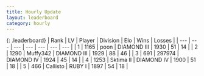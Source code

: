 ```yaml
---
title: Hourly Update
layout: leaderboard
category: hourly
---
```


{: .leaderboard}
| Rank | LV | Player | Division | Elo | Wins | Losses |
| --- | --- | --- | --- | --- | --- | --- |
| <span data-change="0">1</span> | 1165 | <span title="ID: 540690">poon</span> | DIAMOND III | <span data-change="0">1930</span> | <span data-change="0">51</span> | <span data-change="0">14</span> |
| <span data-change="0">2</span> | 1290 | <span title="ID: 720567">Muffy342</span> | DIAMOND III | <span data-change="0">1929</span> | <span data-change="0">88</span> | <span data-change="0">46</span> |
| <span data-change="0">3</span> | 691 | <span title="ID: 544038">297974</span> | DIAMOND IV | <span data-change="0">1924</span> | <span data-change="0">45</span> | <span data-change="0">14</span> |
| <span data-change="0">4</span> | 1253 | <span title="ID: 402846">Sktima II</span> | DIAMOND IV | <span data-change="-4">1900</span> | <span data-change="0">51</span> | <span data-change="1">18</span> |
| <span data-change="1">5</span> | 466 | <span title="ID: 619928">Callisto</span> | RUBY I | <span data-change="9">1897</span> | <span data-change="1">54</span> | <span data-change="0">18</span> |